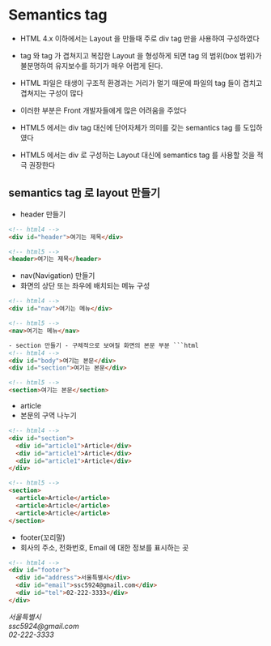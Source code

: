 # Semantics tag

- HTML 4.x 이하에서는 Layout 을 만들때 주로 div tag 만을 사용하여 구성하였다
- tag 와 tag 가 겹쳐지고 복잡한 Layout 을 형성하게 되면 tag 의 범위(box 범위)가 불분명하여
  유지보수를 하기가 매우 어렵게 된다.
- HTML 파일은 태생이 구조적 환경과는 거리가 멀기 때문에 파일의 tag 들이 겹치고 겹쳐지는 구성이 많다
- 이러한 부분은 Front 개발자들에게 많은 어려움을 주었다

- HTML5 에서는 div tag 대신에 단어자체가 의미를 갖는 semantics tag 를 도입하였다
- HTML5 에서는 div 로 구성하는 Layout 대신에 semantics tag 를 사용할 것을 적극 권장한다

## semantics tag 로 layout 만들기

- header 만들기

```html
<!-- html4 -->
<div id="header">여기는 제목</div>

<!-- html5 -->
<header>여기는 제목</header>
```

- nav(Navigation) 만들기
- 화면의 상단 또는 좌우에 배치되는 메뉴 구성

````html
<!-- html4 -->
<div id="nav">여기는 메뉴</div>

<!-- html5 -->
<nav>여기는 메뉴</nav>

- section 만들기 - 구체적으로 보여질 화면의 본문 부분 ```html
<!-- html4 -->
<div id="body">여기는 본문</div>
<div id="section">여기는 본문</div>

<!-- html5 -->
<section>여기는 본문</section>
````

- article
- 본문의 구역 나누기

```html
<!-- html4 -->
<div id="section">
  <div id="article1">Article</div>
  <div id="article1">Article</div>
  <div id="article1">Article</div>
</div>

<!-- html5 -->
<section>
  <article>Article</article>
  <article>Article</article>
  <article>Article</article>
</section>
```

- footer(꼬리말)
- 회사의 주소, 전화번호, Email 에 대한 정보를 표시하는 곳

```html
<!-- html4 -->
<div id="footer">
  <div id="address">서울특별시</div>
  <div id="email">ssc5924@gmail.com</div>
  <div id="tel">02-222-3333</div>
</div>
```

<!-- html5 -->
<footer>
    <address id="address">서울특별시</address>
    <address id="email">ssc5924@gmail.com</address>
    <address id="tel">02-222-3333</address>
</footer>
